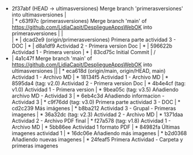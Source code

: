 *   2f37abf (HEAD -> ultimasversiones) Merge branch 'primerasversiones' into ultimasversiones
|\
| *   c63f97c (primerasversiones) Merge branch 'main' of https://github.com/LidiaCapit/DespliegueAppsWebOK into primerasversiones
| |\
| * | dcad2e9 (origin/primerasversiones) Primera parte actividad 3 - DOC
| * | d8a1df9 Actividad 2 - Primera version Doc
| * | 596622b Actividad 1 - Primera version
| * | 83cd75c Initial Commit
|  /
* | 4a1c47f Merge branch 'main' of https://github.com/LidiaCapit/DespliegueAppsWebOK into ultimasversiones
|\|
| * eca618d (origin/main, origin/HEAD, main) Actividad 1 - Archivo MD
| * 18134f5 Actividad 1 - Archivo MD
| * 8595da4 (tag: v2.0) Actividad 2 - Primera version Doc
| * 4b4e4cf (tag: v1.0) Actividad 1 - Primera version
| * 9bea05c (tag: v3.5) Añadiendo archivo MD - Actividad 3
| * 6eb4c3d Añadiendo informacion - Actividad 3
| * c9f76dd (tag: v3.0) Primera parte actividad 3 - DOC
| * cd2c239 Más imágenes
| * b8ba212 Actividad 3 - Grupal - Primeras imagenes
| * 36a32dc (tag: v2.3) Actividad 2 - Archivo MD
| * 1371daa Actividad 2 - Archivo PDF final
| * f27a578 (tag: v1.8) Actividad 1 - Archivo MD
| * 5bb86ee Actividad 1 formato PDF
| * 84982fa Últimas imagenes actividad 1
| * 16dc06e Añadiendo más imagenes
| * b2d0368 Añadiendo nuevas imagenes
| * 24feaf5 Primera Actividad - Carpeta y primeras imagenes
